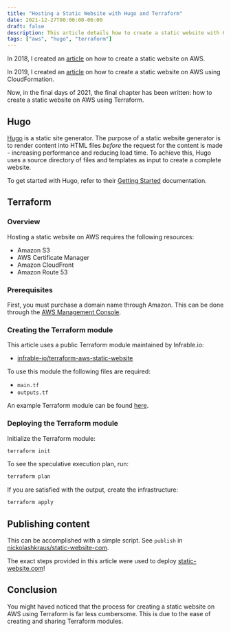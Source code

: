 ```yaml
---
title: "Hosting a Static Website with Hugo and Terraform"
date: 2021-12-27T00:00:00-06:00
draft: false
description: This article details how to create a static website with Hugo and Terraform.
tags: ["aws", "hugo", "terraform"]
---
```


In 2018, I created an [article](https://nickolaskraus.io/articles/hosting-a-static-website-with-hugo-and-aws/) on how to create a static website on AWS.

In 2019, I created an [article](https://nickolaskraus.io/articles/hosting-a-static-website-with-hugo-and-cloudformation/) on how to create a static website on AWS using CloudFormation.

Now, in the final days of 2021, the final chapter has been written: how to create a static website on AWS using Terraform.

## Hugo

[Hugo](https://gohugo.io/) is a static site generator. The purpose of a static website generator is to render content into HTML files *before* the request for the content is made - increasing performance and reducing load time. To achieve this, Hugo uses a source directory of files and templates as input to create a complete website.

To get started with Hugo, refer to their [Getting Started](https://gohugo.io/getting-started/) documentation.

## Terraform

### Overview

Hosting a static website on AWS requires the following resources:
* Amazon S3
* AWS Certificate Manager
* Amazon CloudFront
* Amazon Route 53

### Prerequisites

First, you must purchase a domain name through Amazon. This can be done through the [AWS Management Console](https://console.aws.amazon.com/route53).

### Creating the Terraform module

This article uses a public Terraform module maintained by Infrable.io:
* [infrable-io/terraform-aws-static-website](https://github.com/infrable-io/terraform-aws-static-website)

To use this module the following files are required:
* `main.tf`
* `outputs.tf`

An example Terraform module can be found [here](https://github.com/nickolashkraus/static-website-com).

### Deploying the Terraform module

Initialize the Terraform module:

```bash
terraform init
```

To see the speculative execution plan, run:

```bash
terraform plan
```

If you are satisfied with the output, create the infrastructure:

```bash
terraform apply
```

## Publishing content

This can be accomplished with a simple script. See `publish` in [nickolashkraus/static-website-com](https://github.com/nickolashkraus/static-website-com).

The exact steps provided in this article were used to deploy [static-website.com](https://static-website.com/)!

## Conclusion

You might haved noticed that the process for creating a static website on AWS using Terraform is far less cumbersome. This is due to the ease of creating and sharing Terraform modules.
